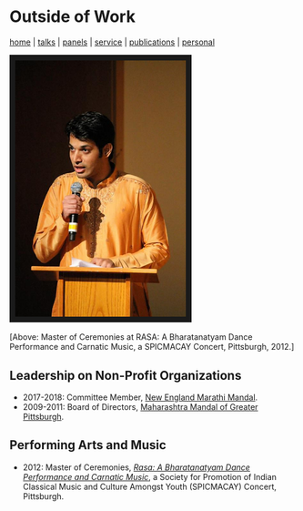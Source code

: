 # Outside of Work
[home](index.html) \| [talks](talks.html) \| [panels](panels.html) \| [service](service.html) \| [publications](publications.html) \| [personal](personal.html)

<a><img src="files/pictures/rasa.jpg" 
alt="Akshay Rajhans" width="300" border="10" /></a>

\[Above: Master of Ceremonies at RASA: A Bharatanatyam Dance Performance and Carnatic Music, a SPICMACAY Concert, Pittsburgh, 2012.\]

## Leadership on Non-Profit Organizations
- 2017-2018: Committee Member, [New England Marathi Mandal](http://www.nemm.org/index.php/aboutus/committee).
- 2009-2011: Board of Directors, [Maharashtra Mandal of Greater Pittsburgh](http://www.mmpgh.org/committee1011.shtml).

## Performing Arts and Music
- 2012: Master of Ceremonies, [*Rasa: A Bharatanatyam Dance Performance and Carnatic Music*](http://www.andrew.cmu.edu/user/macay/events/rasa.jpg), a Society for Promotion of Indian Classical Music and Culture Amongst Youth (SPICMACAY) Concert, Pittsburgh. 
